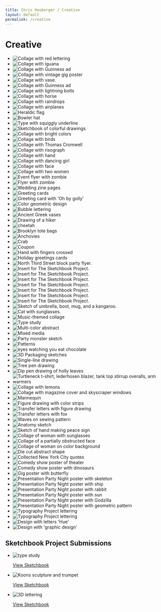```yaml
---
title: Chris Heuberger / Creative
layout: default
permalink: /creative
---
```


<div class="main-content">

  <h1 class="page-title">Creative</h1>

  <section class="list-wrapper">
    <ul class="list-mc extra-gap no-bg">
      <li class="list-mc__item">
        <img class="list-mc__img list-mc__img-full-border" src="assets/img/creative/collage-1.jpg" alt="Collage with red lettering" loading="lazy">
      </li>
      <li class="list-mc__item">
        <img class="list-mc__img" src="assets/img/creative/collage-4.jpg" alt="Collage with iguana" loading="lazy">
      </li>
      <li class="list-mc__item">
        <img class="list-mc__img" src="assets/img/creative/collage-5.jpg" alt="Collage with Guinness ad" loading="lazy">
      </li>
      <li class="list-mc__item">
        <img class="list-mc__img" src="assets/img/creative/collage-6.jpg" alt="Collage with vintage gig poster" loading="lazy">
      </li>
      <li class="list-mc__item">
        <img class="list-mc__img" src="assets/img/creative/collage-7.jpg" alt="Collage with vase." loading="lazy">
      </li>
      <li class="list-mc__item">
        <img class="list-mc__img list-mc__img-full-border" src="assets/img/creative/collage-9.jpg" alt="Collage with Guinness ad" loading="lazy">
      </li>
      <li class="list-mc__item">
        <img class="list-mc__img list-mc__img-full-border" src="assets/img/creative/collage-10.jpg" alt="Collage with lightning bolts" loading="lazy">
      </li>
      <li class="list-mc__item">
        <img class="list-mc__img" src="assets/img/creative/collage-11.jpg" alt="Collage with horse" loading="lazy">
      </li>
      <li class="list-mc__item">
        <img class="list-mc__img" src="assets/img/creative/collage-12.jpg" alt="Collage with raindrops" loading="lazy">
      </li>
      <li class="list-mc__item">
        <img class="list-mc__img" src="assets/img/creative/collage-13.jpg" alt="Collage with airplanes" loading="lazy">
      </li>
      <li class="list-mc__item">
        <img class="list-mc__img list-mc__img-full-border" src="assets/img/creative/bushwick-brewing-tour-brewers-row.jpg" alt="Heraldic flag" loading="lazy">
      </li>
      <li class="list-mc__item">
        <img class="list-mc__img" src="assets/img/creative/bushwick-brewing-tour-hat.jpg" alt="Bowler hat" loading="lazy">
      </li>
      <li class="list-mc__item">
        <img class="list-mc__img list-mc__img-full-border" src="assets/img/creative/bushwick-brewing-tour-url.jpg" alt="Type with squiggly underline" loading="lazy">
      </li>
      <li class="list-mc__item">
        <img class="list-mc__img" src="assets/img/creative/bonde-sketches.gif" alt="Sketchbook of colorful drawings" loading="lazy">
      </li>
      <li class="list-mc__item">
        <img class="list-mc__img" src="assets/img/creative/collage-brunch-1.jpg" alt="Collage with bright colors" loading="lazy">
      </li>
      <li class="list-mc__item">
        <img class="list-mc__img" src="assets/img/creative/collage-brunch-2.jpg" alt="Collage with birds" loading="lazy">
      </li>
      <li class="list-mc__item">
        <img class="list-mc__img" src="assets/img/creative/collage-brunch-3.jpg" alt="Collage with Thomas Cromwell" loading="lazy">
      </li>
      <li class="list-mc__item">
        <img class="list-mc__img" src="assets/img/creative/collage-brunch-4.jpg" alt="Collage with risograph" loading="lazy">
      </li>
      <li class="list-mc__item">
        <img class="list-mc__img" src="assets/img/creative/collage-brunch-9.jpg" alt="Collage with hand" loading="lazy">
      </li>
      <li class="list-mc__item">
        <img class="list-mc__img" src="assets/img/creative/collage-dancing-girl.jpg" alt="Collage with dancing girl" loading="lazy">
      </li><li class="list-mc__item">
        <img class="list-mc__img" src="assets/img/creative/collage-face.jpg" alt="Collage with face" loading="lazy">
      </li><li class="list-mc__item">
        <img class="list-mc__img" src="assets/img/creative/collage-two-women.jpg" alt="Collage with two women" loading="lazy">
      </li>
      <li class="list-mc__item">
        <img class="list-mc__img" src="assets/img/creative/mayday-halloween-2018-save-date-v2.gif" alt="Event flyer with zombie" loading="lazy">
      </li>
      <li class="list-mc__item">
        <img class="list-mc__img" src="assets/img/creative/mayday-halloween-2018-simplified-square-v2a.png" alt="Flyer with zombie" loading="lazy">
      </li>
      <li class="list-mc__item">
        <img class="list-mc__img" src="assets/img/creative/IMG_3422.jpg" alt="Wedding zine pages" loading="lazy">
      </li>
      <li class="list-mc__item">
        <img class="list-mc__img" src="assets/img/creative/combo-cards.jpg" alt="Greeting cards" loading="lazy">
      </li>
      <li class="list-mc__item">
        <img class="list-mc__img list-mc__img-full-border" src="assets/img/creative/oh-by-golly.jpg" alt="Greeting card with 'Oh by golly'" loading="lazy">
      </li>
      <li class="list-mc__item">
        <img class="list-mc__img list-mc__img-full-border" src="assets/img/creative/color-geometric-design.jpg" alt="Color geometric design" loading="lazy">
      </li>
      <li class="list-mc__item">
        <img class="list-mc__img list-mc__img-full-border" src="assets/img/creative/bubble-lettering.jpg" alt="Bubble lettering" loading="lazy">
      </li>
      <li class="list-mc__item">
        <img class="list-mc__img list-mc__img-full-border" src="assets/img/creative/vases.jpeg" alt="Ancient Greek vases" loading="lazy">
      </li>
      <li class="list-mc__item">
        <img class="list-mc__img list-mc__img-full-border" src="assets/img/creative/hiker.jpeg" alt="Drawing of a hiker" loading="lazy">
      </li>
      <li class="list-mc__item">
        <img class="list-mc__img list-mc__img-full-border" src="assets/img/creative/cheetah.jpeg" alt="cheetah" loading="lazy">
      </li>
      <li class="list-mc__item">
        <img class="list-mc__img list-mc__img-full-border" src="assets/img/creative/tote-bags-of-brooklyn.jpg" alt="Brooklyn tote bags" loading="lazy">
      </li>
      <li class="list-mc__item">
        <img class="list-mc__img" src="assets/img/creative/color-outline-illustrations-02.png" alt="Anchovies" loading="lazy">
      </li>
      <li class="list-mc__item">
        <img class="list-mc__img" src="assets/img/creative/color-outline-illustrations-04.png" alt="Crab" loading="lazy">
      </li>
      <li class="list-mc__item">
        <img class="list-mc__img list-mc__img-full-border" src="assets/img/creative/color-outline-illustrations-08.png" alt="Coupon" loading="lazy">
      </li>
      <li class="list-mc__item">
        <img class="list-mc__img list-mc__img-full-border" src="assets/img/creative/color-outline-illustrations-12.png" alt="Hand with fingers crossed" loading="lazy">
      </li>
      <li class="list-mc__item">
        <img class="list-mc__img" src="assets/img/creative/holiday-cards.gif" alt="Holiday greetings cards" loading="lazy">
      </li>
      <li class="list-mc__item">
        <img class="list-mc__img list-mc__img-full-border" src="assets/img/creative/blockpartyflyer.jpg" alt="North Third Street block party flyer." loading="lazy">
      </li>
      <li class="list-mc__item">
        <img class="list-mc__img list-mc__img-full-border" src="assets/img/creative/doodle016.jpg" alt="Insert for The Sketchbook Project." loading="lazy">
      </li>
      <li class="list-mc__item">
        <img class="list-mc__img list-mc__img-full-border" src="assets/img/creative/doodle018.jpg" alt="Insert for The Sketchbook Project." loading="lazy">
      </li>
      <li class="list-mc__item">
        <img class="list-mc__img list-mc__img-full-border" src="assets/img/creative/doodle020.jpg" alt="Insert for The Sketchbook Project." loading="lazy">
      </li>
      <li class="list-mc__item">
        <img class="list-mc__img list-mc__img-full-border" src="assets/img/creative/doodle025.jpg" alt="Insert for The Sketchbook Project." loading="lazy">
      </li>
      <li class="list-mc__item">
        <img class="list-mc__img list-mc__img-full-border" src="assets/img/creative/doodle032.jpg" alt="Insert for The Sketchbook Project." loading="lazy">
      </li>
      <li class="list-mc__item">
        <img class="list-mc__img list-mc__img-full-border" src="assets/img/creative/doodle034.jpg" alt="Insert for The Sketchbook Project." loading="lazy">
      </li>
      <li class="list-mc__item">
        <img class="list-mc__img list-mc__img-full-border" src="assets/img/creative/doodle036.jpg" alt="Insert for The Sketchbook Project." loading="lazy">
      </li>
      <li class="list-mc__item">
        <img class="list-mc__img list-mc__img-full-border" src="assets/img/creative/img_7152.jpg" alt="Sketch of umbrella, boot, mug, and a kangaroo." loading="lazy">
      </li>
      <li class="list-mc__item">
        <img class="list-mc__img list-mc__img-full-border" src="assets/img/creative/img_7176.jpg" alt="Cat with sunglasses." loading="lazy">
      </li>
      <li class="list-mc__item">
        <img class="list-mc__img" src="assets/img/creative/img_7165.jpg" alt="Music-themed collage" loading="lazy">
      </li>
      <li class="list-mc__item">
        <img class="list-mc__img" src="assets/img/creative/img_7168.jpg" alt="Type study" loading="lazy">
      </li>
      <li class="list-mc__item">
        <img class="list-mc__img" src="assets/img/creative/img_7171.jpg" alt="Multi-color abstract" loading="lazy">
      </li>
      <li class="list-mc__item">
        <img class="list-mc__img" src="assets/img/creative/img_7178.jpg" alt="Mixed media" loading="lazy">
      </li>
      <li class="list-mc__item">
        <img class="list-mc__img list-mc__img-full-border" src="assets/img/creative/img_7194.jpg" alt="Party monster sketch" loading="lazy">
      </li>
      <li class="list-mc__item">
        <img class="list-mc__img list-mc__img-full-border" src="assets/img/creative/img_7202.jpg" alt="Patterns" loading="lazy">
      </li>
      <li class="list-mc__item">
        <img class="list-mc__img list-mc__img-full-border" src="assets/img/creative/img_7203.jpg" alt="eyes watching you eat chocolate" loading="lazy">
      </li>
      <li class="list-mc__item">
        <img class="list-mc__img list-mc__img-full-border" src="assets/img/creative/img_7214.jpg" alt="3D Packaging sketches" loading="lazy">
      </li>
      <li class="list-mc__item">
        <img class="list-mc__img" src="assets/img/creative/img_7235.jpg" alt="Single-line drawing" loading="lazy">
      </li>
      <li class="list-mc__item">
        <img class="list-mc__img list-mc__img-full-border" src="assets/img/creative/img007.jpg" alt="Tree pen drawing" loading="lazy">
      </li>
      <li class="list-mc__item">
        <img class="list-mc__img" src="assets/img/creative/img_7220.jpg" alt="Dip pen drawing of holly leaves" loading="lazy">
      </li>
      <li class="list-mc__item">
        <img class="list-mc__img list-mc__img-full-border" src="assets/img/creative/terrible-clothing.jpg" alt=" Turtleneck t-shirt, lederhosen blazer, tank top stirrup overalls, arm warmers" loading="lazy">
      </li>
      <li class="list-mc__item">
        <img class="list-mc__img" src="assets/img/creative/img_7204.jpg" alt="Collage with lemons" loading="lazy">
      </li>
      <li class="list-mc__item">
        <img class="list-mc__img" src="assets/img/creative/img_7225.jpg" alt="Collage with magazine cover and skyscraper windows" loading="lazy">
      </li>
      <li class="list-mc__item">
        <img class="list-mc__img" src="assets/img/creative/img_7224.jpg" alt="Mannequin" loading="lazy">
      </li>
      <li class="list-mc__item">
        <img class="list-mc__img" src="assets/img/creative/img_7221.jpg" alt="Figure drawing with color strips" loading="lazy">
      </li>
      <li class="list-mc__item">
        <img class="list-mc__img" src="assets/img/creative/img_7227.jpg" alt="Transfer letters with figure drawing" loading="lazy">
      </li>
      <li class="list-mc__item">
        <img class="list-mc__img list-mc__img-full-border" src="assets/img/creative/img_7193.jpg" alt="Transfer letters with fox" loading="lazy">
      </li>
      <li class="list-mc__item">
        <img class="list-mc__img list-mc__img-full-border" src="assets/img/creative/img_7180.jpg" alt=" Waves on sewing pattern" loading="lazy">
      </li>
      <li class="list-mc__item">
        <img class="list-mc__img" src="assets/img/creative/img_7228.jpg" alt="Anatomy sketch" loading="lazy">
      </li>
      <li class="list-mc__item">
        <img class="list-mc__img" src="assets/img/creative/img_7234.jpg" alt="Sketch of hand making peace sign" loading="lazy">
      </li>
      <li class="list-mc__item">
        <img class="list-mc__img list-mc__img-full-border" src="assets/img/creative/img_7187.jpg" alt="Collage of woman with sunglasses" loading="lazy">
      </li>
      <li class="list-mc__item">
        <img class="list-mc__img" src="assets/img/creative/img_7236.jpg" alt="Collage of a partially obstructed face" loading="lazy">
      </li>
      <li class="list-mc__item">
        <img class="list-mc__img" src="assets/img/creative/img_7242.jpg" alt="Collage of woman on color background" loading="lazy">
      </li>
      <li class="list-mc__item">
        <img class="list-mc__img list-mc__img-full-border" src="assets/img/creative/img_7249.jpg" alt="Die cut abstract shape" loading="lazy">
      </li>
      <li class="list-mc__item">
        <img class="list-mc__img list-mc__img-full-border" src="assets/img/creative/nyfile.jpg" alt="Collected New York City quotes" loading="lazy">
      </li>
      <li class="list-mc__item">
        <img class="list-mc__img" src="assets/img/creative/lp-flyer2.jpg" alt="Comedy show poster of theater" loading="lazy">
      </li>
      <li class="list-mc__item">
        <img class="list-mc__img list-mc__img-full-border" src="assets/img/creative/lp-flyer4.jpg" alt="Comedy show poster with dinosaurs" loading="lazy">
      </li>
      <li class="list-mc__item">
        <img class="list-mc__img list-mc__img-full-border" src="assets/img/creative/poster-we-are-best.jpg" alt="Gig poster with butterfly" loading="lazy">
      </li>
      <li class="list-mc__item">
        <img class="list-mc__img list-mc__img-full-border" src="assets/img/creative/ppn-poster.jpg" alt="Presentation Party Night poster with skeleton" loading="lazy">
      </li>
      <li class="list-mc__item">
        <img class="list-mc__img" src="assets/img/creative/ppn1.jpg" alt="Presentation Party Night poster with ship" loading="lazy">
      </li>
      <li class="list-mc__item">
        <img class="list-mc__img" src="assets/img/creative/ppn2.jpg" alt="Presentation Party Night poster with rabbit" loading="lazy">
      </li>
      <li class="list-mc__item">
        <img class="list-mc__img" src="assets/img/creative/ppn3.jpg" alt="Presentation Party Night poster with sun" loading="lazy">
      </li>
      <li class="list-mc__item">
        <img class="list-mc__img list-mc__img-full-border" src="assets/img/creative/ppn4.jpg" alt="Presentation Party Night poster with Godzilla" loading="lazy">
      </li>
      <li class="list-mc__item">
        <img class="list-mc__img" src="assets/img/creative/ppn5.jpg" alt="Presentation Party Night poster with geometric pattern" loading="lazy">
      </li>
      <li class="list-mc__item">
        <img class="list-mc__img" src="assets/img/creative/type-project1.jpg" alt="Typography Project lettering" loading="lazy">
      </li>
      <li class="list-mc__item">
        <img class="list-mc__img" src="assets/img/creative/type-project2.jpg" alt="Typography Project lettering" loading="lazy">
      </li>
      <li class="list-mc__item">
        <img class="list-mc__img list-mc__img-full-border" src="assets/img/creative/insert-sample1.jpg" alt="Design with letters 'Hue'" loading="lazy">
      </li>
      <li class="list-mc__item">
        <img class="list-mc__img list-mc__img-full-border" src="assets/img/creative/insert-sample2.jpg" alt="Design with 'graphic design'" loading="lazy">
      </li>
    </ul>
  </section>

  <h2 class="section-title sketchbook-title">Sketchbook Project Submissions</h2>

  <section class="list-wrapper">
    <ul class="list-mc">
      <li class="list-mc__item">
        <img class="list-mc__img" src="assets/img/creative/sbp-1.png" alt="type study" loading="lazy">
        <div class="list-mc__text">
          <p class="list-mc__resources"><a class="btn" href="https://www.sketchbookproject.com/library/15336" target="_blank" rel="noopener">View Sketchbook</a></p>
        </div>
      </li>
      <li class="list-mc__item">
        <img class="list-mc__img" src="assets/img/creative/sbp-2.png" alt="Koons sculpture and trumpet" loading="lazy">
        <div class="list-mc__text">
          <p class="list-mc__resources"><a class="btn" href="https://www.sketchbookproject.com/library/15290" target="_blank" rel="noopener">View Sketchbook</a></p>
        </div>
      </li>
      <li class="list-mc__item">
        <img class="list-mc__img" src="assets/img/creative/sbp-3.png" alt="3D lettering" loading="lazy">
        <div class="list-mc__text">
          <p class="list-mc__resources"><a class="btn" href="https://www.sketchbookproject.com/library/15335" target="_blank" rel="noopener">View Sketchbook</a></p>
        </div>
      </li>
    </ul>
  </section>

</div>